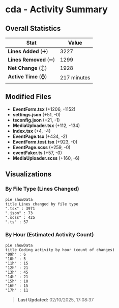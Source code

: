 # cda - Activity Summary 

## Overall Statistics

| Stat                   | Value                                                             |
| ---------------------- | ----------------------------------------------------------------- |
| **Lines Added** (➕)   | 3227                                          |
| **Lines Removed** (➖) | 1299                                        |
| **Net Change** (↕)    | 1928                |
| **Active Time** (⌚)   | 217 minutes |


## Modified Files
- **EventForm.tsx** (+1206, -1152)
- **settings.json** (+51, -0)
- **tsconfig.json** (+21, -1)
- **MediaUploader.tsx** (+112, -134)
- **index.tsx** (+4, -4)
- **EventPage.tsx** (+434, -2)
- **EventForm.test.tsx** (+923, -0)
- **EventPage.scss** (+259, -0)
- **eventFaker.ts** (+57, -0)
- **MediaUploader.scss** (+160, -6)

## Visualizations

### By File Type (Lines Changed)

```mermaid
pie showData
title Lines changed by file type
".tsx" : 3971
".json" : 73
".scss" : 425
".ts" : 57
```

### By Hour (Estimated Activity Count)

```mermaid
pie showData
title Coding activity by hour (count of changes)
"09h" : 6
"10h" : 5
"11h" : 15
"12h" : 21
"13h" : 45
"14h" : 21
"15h" : 10
"16h" : 15
"17h" : 11
```


> **Last Updated:** 02/10/2025, 17:08:37